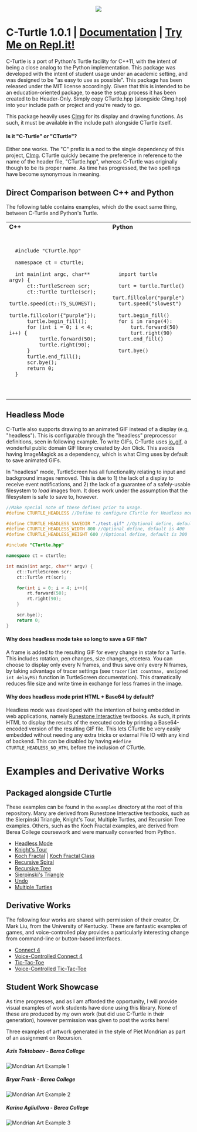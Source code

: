

<p align="center">
  <img src="https://i.imgur.com/YzKH7P3.png">
  <br>
</p>

# C-Turtle 1.0.1 | [Documentation](http://walkerje.me/C-Turtle/docs/html/annotated.html) | [Try Me on Repl.it!](https://repl.it/talk/share/C-Turtle/79779)

C-Turtle is a port of Python's Turtle facility for C++11, with the intent of being a close analog to the Python implementation. This package was developed with the intent of student usage under an academic setting, and was designed to be "as easy to use as possible". This package has been released under the MIT license accordingly.
Given that this is intended to be an education-oriented package, to ease the setup process it has been created to be Header-Only. Simply copy CTurtle.hpp (alongside CImg.hpp) into your include path or project and you're ready to go.

This package heavily uses [CImg](http://cimg.eu/) for its display and drawing functions. As such, it must be available in the include path alongside CTurtle itself.

#### Is it "C-Turtle" or "CTurtle"?
Either one works. The "C" prefix is a nod to the single dependency of this project, [CImg](http://cimg.eu/). CTurtle quickly became the preference in reference to the name of the header file, "CTurtle.hpp", whereas C-Turtle was originally though to be its proper name. As time has progressed, the two spellings have become synonymous in meaning.

## Direct Comparison between C++ and Python
The following table contains examples, which do the exact same thing, between C-Turtle and Python's Turtle.

<table>
  <tr>
    <td><b>C++</b></td>
    <td><b>Python</b></td>
  </tr>
  <td>
    <pre lang="c++">

      #include "CTurtle.hpp"
    
      namespace ct = cturtle;
    
      int main(int argc, char** argv) {
          ct::TurtleScreen scr;
          ct::Turtle turtle(scr);
          turtle.speed(ct::TS_SLOWEST);
          turtle.fillcolor({"purple"});
          turtle.begin_fill();
          for (int i = 0; i < 4; i++) {
              turtle.forward(50);
              turtle.right(90);
          }
          turtle.end_fill();
          scr.bye();
          return 0;
      }
  </pre>
  </td>
  <td>
    <pre lang="python">
     
      import turtle
    
      turt = turtle.Turtle()
      turt.fillcolor("purple")
      turt.speed("slowest")
    
      turt.begin_fill()
      for i in range(4):
          turt.forward(50)
          turt.right(90)
      turt.end_fill()
    
      turt.bye()

   </pre>
  </td>
</table>

## Headless Mode
C-Turtle also supports drawing to an animated GIF instead of a display (e.g, "headless"). This is configurable through the "headless" preprocessor definitions, seen in following example. To write GIFs, C-Turtle uses [jo_gif](https://www.jonolick.com/home/gif-writer), a wonderful public domain GIF library created by Jon Olick. This avoids having ImageMagick as a dependency, which is what CImg uses by default to save animated GIFs.

In "headless" mode, TurtleScreen has all functionality relating to input and background images removed. This is due to 1) the lack of a display to receive event notifications, and 2) the lack of a guarantee of a safely-usable filesystem to *load* images from. It does work under the assumption that the filesystem is safe to save to, however.

```C++
//Make special note of these defines prior to usage.
#define CTURTLE_HEADLESS //Define to configure CTurtle for Headless mode.

#define CTURTLE_HEADLESS_SAVEDIR "./test.gif" //Optional define, default is "./cturtle.gif".
#define CTURTLE_HEADLESS_WIDTH 800 //Optional define, default is 400
#define CTURTLE_HEADLESS_HEIGHT 600 //Optional define, default is 300

#include "CTurtle.hpp"

namespace ct = cturtle;

int main(int argc, char** argv) {
    ct::TurtleScreen scr;
    ct::Turtle rt(scr);

    for(int i = 0; i < 4; i++){
        rt.forward(50);
        rt.right(90);
    }

    scr.bye();
    return 0;
}
```

#### Why does headless mode take so long to save a GIF file?
A frame is added to the resulting GIF for every change in state for a Turtle. This includes rotation, pen changes, size changes, etcetera. You can choose to display only every N frames, and thus save only every N frames, by taking advantage of tracer settings (see ```tracer(int countmax, unsigned int delayMS)``` function in TurtleScreen documentation). This dramatically reduces file size and write time in exchange for less frames in the image.

#### Why does headless mode print HTML + Base64 by default?
Headless mode was developed with the intention of being embedded in web applications, namely [Runestone Interactive](https://runestone.academy/) textbooks. As such, it prints HTML to display the results of the executed code by printing a Base64-encoded version of the resulting GIF file. This lets CTurtle be very easily embedded without needing any extra tricks or external File IO with any kind of backend. This can be disabled by having ```#define CTURTLE_HEADLESS_NO_HTML``` before the inclusion of CTurtle.

# Examples and Derivative Works
## Packaged alongside CTurtle
These examples can be found in the `examples` directory at the root of this repository. Many are derived from Runestone Interactive textbooks, such as the Sierpinski Triangle, Knight's Tour, Multiple Turtles, and Recursion Tree examples. Others, such as the Koch Fractal examples, are derived from Berea College coursework and were manually converted from Python.

- [Headless Mode](https://github.com/walkerje/C-Turtle/blob/master/examples/headless.cpp)
- [Knight's Tour](https://github.com/walkerje/C-Turtle/blob/master/examples/knights_tour.cpp)
- [Koch Fractal](https://github.com/walkerje/C-Turtle/blob/master/examples/koch.cpp) | [Koch Fractal Class](https://github.com/walkerje/C-Turtle/blob/master/examples/koch_class.cpp)
- [Recursive Spiral](https://github.com/walkerje/C-Turtle/blob/master/examples/show_recursion_spiral.cpp)
- [Recursive Tree](https://github.com/walkerje/C-Turtle/blob/master/examples/show_tree_recursion.cpp)
- [Sierpinski's Triangle](https://github.com/walkerje/C-Turtle/blob/master/examples/show_recursive_sierpinski_triangle.cpp)
- [Undo](https://github.com/walkerje/C-Turtle/blob/master/examples/show_undo.cpp)
- [Multiple Turtles](https://github.com/walkerje/C-Turtle/blob/master/examples/show_two_turtle.cpp)

## Derivative Works

The following four works are shared with permission of their creator, Dr. Mark Liu, from the University of Kentucky. These are fantastic examples of games, and voice-controlled play provides a particularly interesting change from command-line or button-based interfaces.

- [Connect 4](https://github.com/markhliu/Cplusplus-graphical-Connect-Four-Game)
- [Voice-Controlled Connect 4](https://github.com/markhliu/CPP-Voice-Connect-Four)
- [Tic-Tac-Toe](https://github.com/markhliu/CPP-graphical-Tic-Tac-Toe)
- [Voice-Controlled Tic-Tac-Toe ](https://github.com/markhliu/Cplusplus-Voice-Tic-Tac-Toe)

## Student Work Showcase
As time progresses, and as I am afforded the opportunity, I will provide visual examples of work students have done using this library. None of these are produced by my own work (but did use C-Turtle in their generation), however permission was given to post the works here!

Three examples of artwork generated in the style of Piet Mondrian as part of an assignment on Recursion.
&nbsp;
##### Azis Toktobaev - Berea College
![Mondrian Art Example 1](https://i.imgur.com/PoMCwXn.png)
&nbsp;
##### Bryar Frank - Berea College
![Mondrian Art Example 2](https://i.imgur.com/ixf4fUE.jpg)
&nbsp;
##### Karina Agliullova - Berea College
![Mondrian Art Example 3](https://i.imgur.com/fsgkYfc.png)

